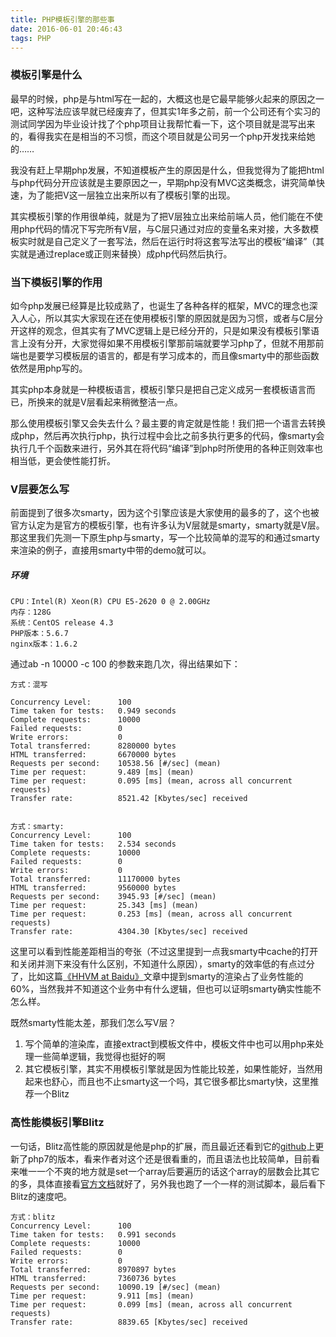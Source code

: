 ```yaml
---
title: PHP模板引擎的那些事
date: 2016-06-01 20:46:43
tags: PHP
---
```

### 模板引擎是什么
最早的时候，php是与html写在一起的，大概这也是它最早能够火起来的原因之一吧，这种写法应该早就已经废弃了，但其实1年多之前，前一个公司还有个实习的测试同学因为毕业设计找了个php项目让我帮忙看一下，这个项目就是混写出来的，看得我实在是相当的不习惯，而这个项目就是公司另一个php开发找来给她的……

我没有赶上早期php发展，不知道模板产生的原因是什么，但我觉得为了能把html与php代码分开应该就是主要原因之一，早期php没有MVC这类概念，讲究简单快速，为了能把V这一层独立出来所以有了模板引擎的出现。

其实模板引擎的作用很单纯，就是为了把V层独立出来给前端人员，他们能在不使用php代码的情况下写完所有V层，与C层只通过对应的变量名来对接，大多数模板实时就是自己定义了一套写法，然后在运行时将这套写法写出的模板“编译”（其实就是通过replace或正则来替换）成php代码然后执行。<!--more-->
### 当下模板引擎的作用
如今php发展已经算是比较成熟了，也诞生了各种各样的框架，MVC的理念也深入人心，所以其实大家现在还在使用模板引擎的原因就是因为习惯，或者与C层分开这样的观念，但其实有了MVC逻辑上是已经分开的，只是如果没有模板引擎语言上没有分开，大家觉得如果不用模板引擎那前端就要学习php了，但就不用那前端也是要学习模板层的语言的，都是有学习成本的，而且像smarty中的那些函数依然是用php写的。

其实php本身就是一种模板语言，模板引擎只是把自己定义成另一套模板语言而已，所换来的就是V层看起来稍微整洁一点。

那么使用模板引擎又会失去什么？最主要的肯定就是性能！我们把一个语言去转换成php，然后再次执行php，执行过程中会比之前多执行更多的代码，像smarty会执行几千个函数来进行，另外其在将代码“编译”到php时所使用的各种正则效率也相当低，更会使性能打折。
### V层要怎么写
前面提到了很多次smarty，因为这个引擎应该是大家使用的最多的了，这个也被官方认定为是官方的模板引擎，也有许多认为V层就是smarty，smarty就是V层。那这里我们先测一下原生php与smarty，写一个比较简单的混写的和通过smarty来渲染的例子，直接用smarty中带的demo就可以。
##### 环境
	CPU：Intel(R) Xeon(R) CPU E5-2620 0 @ 2.00GHz
	内存：128G
	系统：CentOS release 4.3
	PHP版本：5.6.7
	nginx版本：1.6.2

通过ab -n 10000 -c 100 的参数来跑几次，得出结果如下：

	方式：混写
	
	Concurrency Level:      100
	Time taken for tests:   0.949 seconds
	Complete requests:      10000
	Failed requests:        0
	Write errors:           0
	Total transferred:      8280000 bytes
	HTML transferred:       6670000 bytes
	Requests per second:    10538.56 [#/sec] (mean)
	Time per request:       9.489 [ms] (mean)
	Time per request:       0.095 [ms] (mean, across all concurrent requests)
	Transfer rate:          8521.42 [Kbytes/sec] received


	方式：smarty:
	Concurrency Level:      100
	Time taken for tests:   2.534 seconds
	Complete requests:      10000
	Failed requests:        0
	Write errors:           0
	Total transferred:      11170000 bytes
	HTML transferred:       9560000 bytes
	Requests per second:    3945.93 [#/sec] (mean)
	Time per request:       25.343 [ms] (mean)
	Time per request:       0.253 [ms] (mean, across all concurrent requests)
	Transfer rate:          4304.30 [Kbytes/sec] received
这里可以看到性能差距相当的夸张（不过这里提到一点我smarty中cache的打开和关闭并测下来没有什么区别，不知道什么原因），smarty的效率低的有点过分了，比如这篇[《HHVM at Baidu》](http://lamp.baidu.com/2014/11/04/hhvm-in-baidu/)文章中提到smarty的渲染占了业务性能的60%，当然我并不知道这个业务中有什么逻辑，但也可以证明smarty确实性能不怎么样。

既然smarty性能太差，那我们怎么写V层？
1. 写个简单的渲染库，直接extract到模板文件中，模板文件中也可以用php来处理一些简单逻辑，我觉得也挺好的啊
2. 其它模板引擎，其实不用模板引擎就是因为性能比较差，如果性能好，当然用起来也舒心，而且也不止smarty这一个吗，其它很多都比smarty快，这里推荐一个Blitz

### 高性能模板引擎Blitz
一句话，Blitz高性能的原因就是他是php的扩展，而且最近还看到它的[github](https://github.com/alexeyrybak/blitz)上更新了php7的版本，看来作者对这个还是很看重的，而且语法也比较简单，目前看来唯一一个不爽的地方就是set一个array后要遍历的话这个array的层数会比其它的多，具体直接看[官方文档](http://alexeyrybak.com/blitz/blitz_en.html#quick-geek)就好了，另外我也跑了一个一样的测试脚本，最后看下Blitz的速度吧。

	方式：blitz
	Concurrency Level:      100
	Time taken for tests:   0.991 seconds
	Complete requests:      10000
	Failed requests:        0
	Write errors:           0
	Total transferred:      8970897 bytes
	HTML transferred:       7360736 bytes
	Requests per second:    10090.19 [#/sec] (mean)
	Time per request:       9.911 [ms] (mean)
	Time per request:       0.099 [ms] (mean, across all concurrent requests)
	Transfer rate:          8839.65 [Kbytes/sec] received

